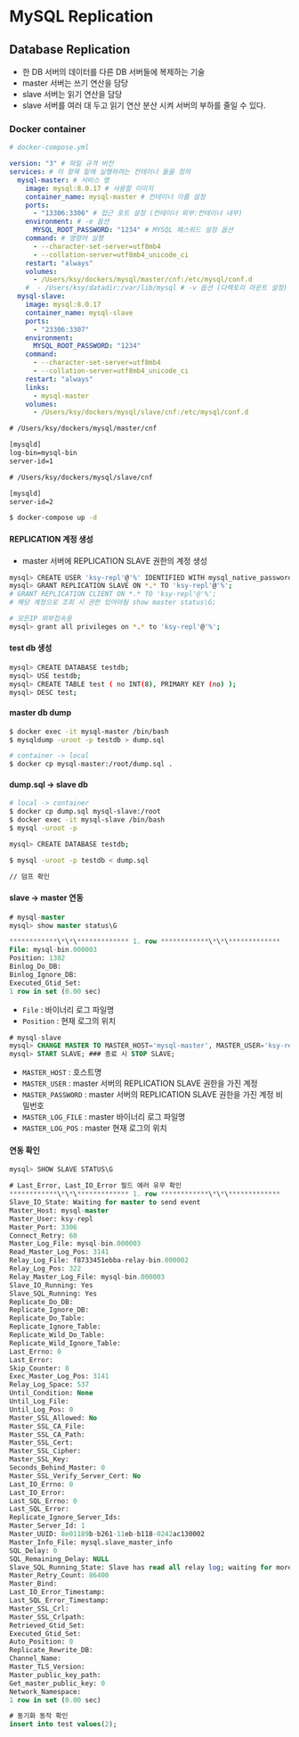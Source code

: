 # MySQL Replication

## Database Replication

- 한 DB 서버의 데이터를 다른 DB 서버들에 복제하는 기술
- master 서버는 쓰기 연산을 담당
- slave 서버는 읽기 연산을 담당
- slave 서버를 여러 대 두고 읽기 연산 분산 시켜 서버의 부하를 줄일 수 있다.

### Docker container

```yml
# docker-compose.yml

version: "3" # 파일 규격 버전
services: # 이 항목 밑에 실행하려는 컨테이너 들을 정의
  mysql-master: # 서비스 명
    image: mysql:8.0.17 # 사용할 이미지
    container_name: mysql-master # 컨테이너 이름 설정
    ports:
      - "13306:3306" # 접근 포트 설정 (컨테이너 외부:컨테이너 내부)
    environment: # -e 옵션
      MYSQL_ROOT_PASSWORD: "1234" # MYSQL 패스워드 설정 옵션
    command: # 명령어 실행
      - --character-set-server=utf8mb4
      - --collation-server=utf8mb4_unicode_ci
    restart: "always"
    volumes:
      - /Users/ksy/dockers/mysql/master/cnf:/etc/mysql/conf.d
    #  - /Users/ksy/datadir:/var/lib/mysql # -v 옵션 (다렉토리 마운트 설정)
  mysql-slave:
    image: mysql:8.0.17
    container_name: mysql-slave
    ports:
      - "23306:3307"
    environment:
      MYSQL_ROOT_PASSWORD: "1234"
    command:
      - --character-set-server=utf8mb4
      - --collation-server=utf8mb4_unicode_ci
    restart: "always"
    links:
      - mysql-master
    volumes:
      - /Users/ksy/dockers/mysql/slave/cnf:/etc/mysql/conf.d
```

```txt
# /Users/ksy/dockers/mysql/master/cnf

[mysqld]
log-bin=mysql-bin
server-id=1

# /Users/ksy/dockers/mysql/slave/cnf

[mysqld]
server-id=2
```

```bash
$ docker-compose up -d
```

#### REPLICATION 계정 생성

- master 서버에 REPLICATION SLAVE 권한의 계정 생성

```bash
mysql> CREATE USER 'ksy-repl'@'%' IDENTIFIED WITH mysql_native_password BY '1234';
mysql> GRANT REPLICATION SLAVE ON *.* TO 'ksy-repl'@'%';
# GRANT REPLICATION CLIENT ON *.* TO 'ksy-repl'@'%';
# 해당 계정으로 조회 시 권한 있어야됨 show master status\G;

# 모든IP 외부접속용
mysql> grant all privileges on *.* to 'ksy-repl'@'%';
```

#### test db 생성

```bash
mysql> CREATE DATABASE testdb;
mysql> USE testdb;
mysql> CREATE TABLE test ( no INT(8), PRIMARY KEY (no) );
mysql> DESC test;
```

#### master db dump

```bash
$ docker exec -it mysql-master /bin/bash
$ mysqldump -uroot -p testdb > dump.sql

# container -> local
$ docker cp mysql-master:/root/dump.sql .
```

#### dump.sql -> slave db

```bash
# local -> container
$ docker cp dump.sql mysql-slave:/root
$ docker exec -it mysql-slave /bin/bash
$ mysql -uroot -p

mysql> CREATE DATABASE testdb;

$ mysql -uroot -p testdb < dump.sql

// 덤프 확인
```

#### slave -> master 연동

```sql
# mysql-master
mysql> show master status\G

************\*\*\************* 1. row ************\*\*\*************
File: mysql-bin.000003
Position: 1382
Binlog_Do_DB:
Binlog_Ignore_DB:
Executed_Gtid_Set:
1 row in set (0.00 sec)
```

- `File` : 바이너리 로그 파일명
- `Position` : 현재 로그의 위치

```sql
# mysql-slave
mysql> CHANGE MASTER TO MASTER_HOST='mysql-master', MASTER_USER='ksy-repl', MASTER_PASSWORD='1234', MASTER_LOG_FILE='mysql-bin.000003', MASTER_LOG_POS=3141;
mysql> START SLAVE; ### 종료 시 STOP SLAVE;
```

- `MASTER_HOST` : 호스트명
- `MASTER_USER` : master 서버의 REPLICATION SLAVE 권한을 가진 계정
- `MASTER_PASSWORD` : master 서버의 REPLICATION SLAVE 권한을 가진 계정 비밀번호
- `MASTER_LOG_FILE` : master 바이너리 로그 파일명
- `MASTER_LOG_POS` : master 현재 로그의 위치

#### 연동 확인

```sql
mysql> SHOW SLAVE STATUS\G

# Last_Error, Last_IO_Error 필드 에러 유무 확인
************\*\*\************* 1. row ************\*\*\*************
Slave_IO_State: Waiting for master to send event
Master_Host: mysql-master
Master_User: ksy-repl
Master_Port: 3306
Connect_Retry: 60
Master_Log_File: mysql-bin.000003
Read_Master_Log_Pos: 3141
Relay_Log_File: f8733451ebba-relay-bin.000002
Relay_Log_Pos: 322
Relay_Master_Log_File: mysql-bin.000003
Slave_IO_Running: Yes
Slave_SQL_Running: Yes
Replicate_Do_DB:
Replicate_Ignore_DB:
Replicate_Do_Table:
Replicate_Ignore_Table:
Replicate_Wild_Do_Table:
Replicate_Wild_Ignore_Table:
Last_Errno: 0
Last_Error:
Skip_Counter: 0
Exec_Master_Log_Pos: 3141
Relay_Log_Space: 537
Until_Condition: None
Until_Log_File:
Until_Log_Pos: 0
Master_SSL_Allowed: No
Master_SSL_CA_File:
Master_SSL_CA_Path:
Master_SSL_Cert:
Master_SSL_Cipher:
Master_SSL_Key:
Seconds_Behind_Master: 0
Master_SSL_Verify_Server_Cert: No
Last_IO_Errno: 0
Last_IO_Error:
Last_SQL_Errno: 0
Last_SQL_Error:
Replicate_Ignore_Server_Ids:
Master_Server_Id: 1
Master_UUID: 8e01189b-b261-11eb-b118-0242ac130002
Master_Info_File: mysql.slave_master_info
SQL_Delay: 0
SQL_Remaining_Delay: NULL
Slave_SQL_Running_State: Slave has read all relay log; waiting for more updates
Master_Retry_Count: 86400
Master_Bind:
Last_IO_Error_Timestamp:
Last_SQL_Error_Timestamp:
Master_SSL_Crl:
Master_SSL_Crlpath:
Retrieved_Gtid_Set:
Executed_Gtid_Set:
Auto_Position: 0
Replicate_Rewrite_DB:
Channel_Name:
Master_TLS_Version:
Master_public_key_path:
Get_master_public_key: 0
Network_Namespace:
1 row in set (0.00 sec)

# 동기화 동작 확인
insert into test values(2);
```

